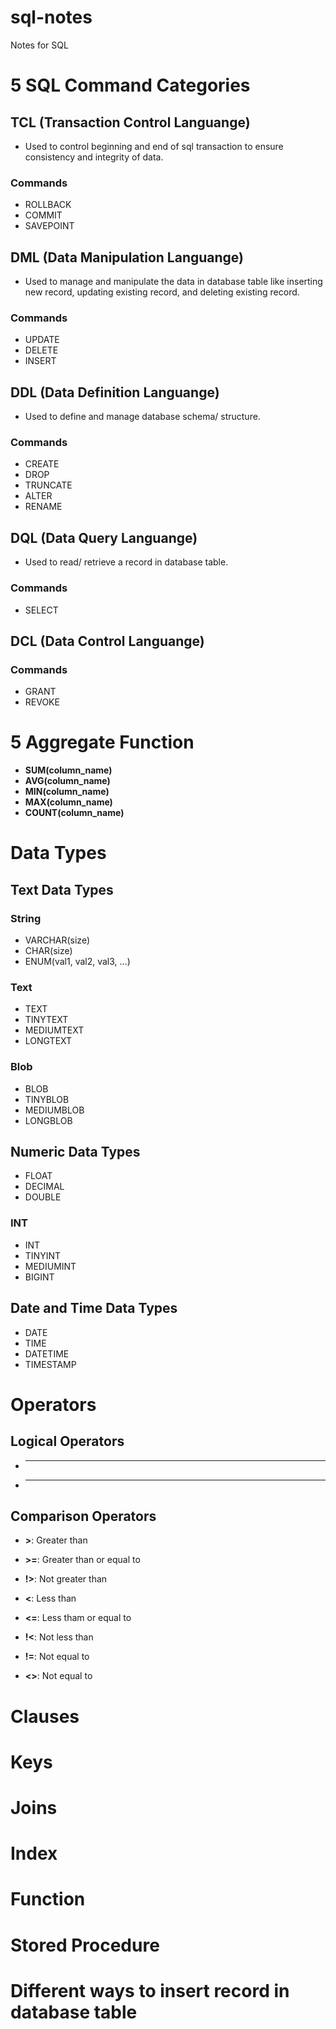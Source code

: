 # sql-notes
Notes for SQL

# 5 SQL Command Categories
## TCL (Transaction Control Languange)
- Used to control beginning and end of sql transaction to ensure consistency and integrity of data.

### Commands
- ROLLBACK
- COMMIT
- SAVEPOINT

## DML (Data Manipulation Languange)
- Used to manage and manipulate the data in database table like inserting new record, updating existing record, and deleting existing record.

### Commands
- UPDATE
- DELETE
- INSERT

## DDL (Data Definition Languange)
- Used to define and manage database schema/ structure.

### Commands
- CREATE
- DROP
- TRUNCATE
- ALTER
- RENAME

## DQL (Data Query Languange)
- Used to read/ retrieve a record in database table.

### Commands
- SELECT

## DCL (Data Control Languange)
### Commands
- GRANT
- REVOKE

# 5 Aggregate Function
- **SUM(column_name)**
- **AVG(column_name)**
- **MIN(column_name)**
- **MAX(column_name)**
- **COUNT(column_name)**

# Data Types
## Text Data Types
### String
- VARCHAR(size)
- CHAR(size)
- ENUM(val1, val2, val3, ...)

### Text
- TEXT
- TINYTEXT
- MEDIUMTEXT
- LONGTEXT

### Blob 
- BLOB
- TINYBLOB
- MEDIUMBLOB
- LONGBLOB

## Numeric Data Types
- FLOAT
- DECIMAL
- DOUBLE

### INT
- INT
- TINYINT
- MEDIUMINT
- BIGINT

## Date and Time Data Types
- DATE
- TIME
- DATETIME
- TIMESTAMP

# Operators
## Logical Operators
- ** **
- ** **
## Comparison Operators
- **>**: Greater than
- **>=**: Greater than or equal to
- **!>**: Not greater than

- **<**: Less than
- **<=**: Less tham or equal to
- **!<**: Not less than

- **!=**: Not equal to
- **<>**: Not equal to

# Clauses
# Keys
# Joins
# Index
# Function
# Stored Procedure

# Different ways to insert record in database table
